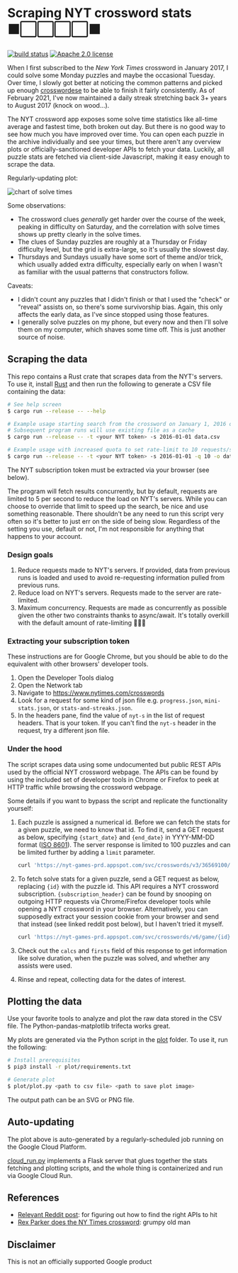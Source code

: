 # Scraping NYT crossword stats ⬛⬜⬜⬜⬜⬛

[![build status](https://img.shields.io/github/actions/workflow/status/kesyog/crossword/build.yml?branch=main&style=flat-square)](https://github.com/kesyog/crossword/actions/workflows/build.yml)
[![Apache 2.0 license](https://img.shields.io/github/license/kesyog/crossword?style=flat-square)](./LICENSE)

When I first subscribed to the _New York Times_ crossword in January 2017, I could solve some Monday
puzzles and maybe the occasional Tuesday. Over time, I slowly got better at noticing the common
patterns and picked up enough [crosswordese](https://en.wikipedia.org/wiki/Crosswordese) to be able
to finish it fairly consistently. As of February 2021, I've now maintained a daily streak stretching
back 3+ years to August 2017 (knock on wood...).

The NYT crossword app exposes some solve time statistics like all-time average and fastest time,
both broken out day. But there is no good way to see how much you have improved over time. You can
open each puzzle in the archive individually and see your times, but there aren't any overview plots
or officially-sanctioned developer APIs to fetch your data. Luckily, all puzzle stats are fetched
via client-side Javascript, making it easy enough to scrape the data.

Regularly-updating plot:

![chart of solve times](https://storage.googleapis.com/xword-plots/plot.svg)

Some observations:

* The crossword clues _generally_ get harder over the course of the week, peaking in difficulty on
Saturday, and the correlation with solve times shows up pretty clearly in the solve times.
* The clues of Sunday puzzles are roughly at a Thursday or Friday difficulty level, but the grid is
extra-large, so it's usually the slowest day.
* Thursdays and Sundays usually have some sort of theme and/or trick, which usually added extra
difficulty, especially early on when I wasn't as familiar with the usual patterns that constructors
follow.

Caveats:

* I didn't count any puzzles that I didn't finish or that I used the "check" or "reveal" assists on,
so there's some survivorship bias. Again, this only affects the early data, as I've since stopped
using those features.
* I generally solve puzzles on my phone, but every now and then I'll solve them on my computer,
which shaves some time off. This is just another source of noise.

## Scraping the data

This repo contains a Rust crate that scrapes data from the NYT's servers. To use it, install [Rust](https://rustup.rs)
and then run the following to generate a CSV file containing the data:

```sh
# See help screen
$ cargo run --release -- --help

# Example usage starting search from the crossword on January 1, 2016 onward
# Subsequent program runs will use existing file as a cache 
$ cargo run --release -- -t <your NYT token> -s 2016-01-01 data.csv

# Example usage with increased quota to set rate-limit to 10 requests/second
$ cargo run --release -- -t <your NYT token> -s 2016-01-01 -q 10 -o data.csv
```

The NYT subscription token must be extracted via your browser (see below).

The program will fetch results concurrently, but by default, requests are limited to 5 per second to
reduce the load on NYT's servers. While you can choose to override that limit to speed up the
search, be nice and use something reasonable. There shouldn't be any need to run this script very
often so it's better to just err on the side of being slow. Regardless of the setting you use,
default or not, I'm not responsible for anything that happens to your account.

### Design goals

1. Reduce requests made to NYT's servers. If provided, data from previous runs is loaded and used to
avoid re-requesting information pulled from previous runs.
1. Reduce load on NYT's servers. Requests made to the server are rate-limited.
1. Maximum concurrency. Requests are made as concurrently as possible given the other two
constraints thanks to async/await. It's totally overkill with the default amount of rate-limiting 🤷🏽‍♂

### Extracting your subscription token

These instructions are for Google Chrome, but you should be able to do the equivalent with other
browsers' developer tools.

1. Open the Developer Tools dialog
1. Open the Network tab
1. Navigate to <https://www.nytimes.com/crosswords>
1. Look for a request for some kind of json file e.g. `progress.json`, `mini-stats.json`, or
`stats-and-streaks.json`.
1. In the headers pane, find the value of `nyt-s` in the list of request headers. That is your
token. If you can't find the `nyt-s` header in the request, try a different json file.

### Under the hood

The script scrapes data using some undocumented but public REST APIs used by the official NYT
crossword webpage.
The APIs can be found by using the included set of developer tools in Chrome or Firefox to peek at
HTTP traffic while browsing the crossword webpage.

Some details if you want to bypass the script and replicate the functionality yourself:

1. Each puzzle is assigned a numerical id. Before we can fetch the stats for a given puzzle, we need
to know that id. To find it, send a GET request as below, specifying `{start_date}` and `{end_date}`
in YYYY-MM-DD format ([ISO 8601](https://xkcd.com/1179)). The server response is limited to 100
puzzles and can be limited further by adding a `limit` parameter.

    ```sh
    curl 'https://nyt-games-prd.appspot.com/svc/crosswords/v3/36569100/puzzles.json?publish_type=daily&date_start={start_date}&date_end={end_date}' -H 'accept: application/json'
    ```

1. To fetch solve stats for a given puzzle, send a GET request as below, replacing `{id}` with the
puzzle id. This API requires a NYT crossword subscription. `{subscription_header}` can be found by
snooping on outgoing HTTP requests via Chrome/Firefox developer tools while opening a NYT crossword
in your browser. Alternatively, you can supposedly extract your session cookie from your browser and
send that instead (see linked reddit post below), but I haven't tried it myself.
  
    ```sh
    curl 'https://nyt-games-prd.appspot.com/svc/crosswords/v6/game/{id}.json' -H 'accept: application/json' -H 'nyt-s: {subscription_header}'
    ```

1. Check out the `calcs` and `firsts` field of this response to get information like solve duration,
when the puzzle was solved, and whether any assists were used.

1. Rinse and repeat, collecting data for the dates of interest.

## Plotting the data

Use your favorite tools to analyze and plot the raw data stored in the CSV file. The
Python-pandas-matplotlib trifecta works great.

My plots are generated via the Python script in the [plot](./plot) folder. To use it, run the following:

```sh
# Install prerequisites
$ pip3 install -r plot/requirements.txt

# Generate plot
$ plot/plot.py <path to csv file> <path to save plot image>
```

The output path can be an SVG or PNG file.

## Auto-updating

The plot above is auto-generated by a regularly-scheduled job running on the Google Cloud Platform.

[cloud\_run.py](./cloud_run.py) implements a Flask server that glues together the stats fetching and
plotting scripts, and the whole thing is containerized and run via Google Cloud Run.

## References

* [Relevant Reddit post][1]: for figuring out how to find the right APIs to hit
* [Rex Parker does the NY Times crossword][2]: grumpy old man

## Disclaimer

This is not an officially supported Google product

[1]: https://www.reddit.com/r/crossword/comments/dqtnca/my_automatic_nyt_crossword_downloading_script
[2]: https://rexwordpuzzle.blogspot.com
